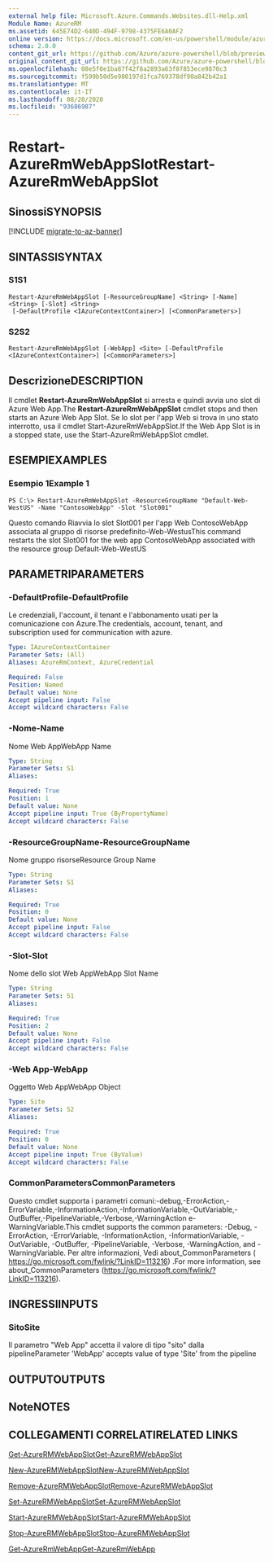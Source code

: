 ```yaml
---
external help file: Microsoft.Azure.Commands.Websites.dll-Help.xml
Module Name: AzureRM
ms.assetid: 645E74D2-640D-494F-9798-4375FE6A0AF2
online version: https://docs.microsoft.com/en-us/powershell/module/azurerm.websites/restart-azurermwebappslot
schema: 2.0.0
content_git_url: https://github.com/Azure/azure-powershell/blob/preview/src/ResourceManager/Websites/Commands.Websites/help/Restart-AzureRmWebAppSlot.md
original_content_git_url: https://github.com/Azure/azure-powershell/blob/preview/src/ResourceManager/Websites/Commands.Websites/help/Restart-AzureRmWebAppSlot.md
ms.openlocfilehash: 08e5f0e1ba87f42f8a2893a63f8f853ece9870c3
ms.sourcegitcommit: f599b50d5e980197d1fca769378df90a842b42a1
ms.translationtype: MT
ms.contentlocale: it-IT
ms.lasthandoff: 08/20/2020
ms.locfileid: "93686987"
---
```

# <span data-ttu-id="ae28b-101">Restart-AzureRmWebAppSlot</span><span class="sxs-lookup"><span data-stu-id="ae28b-101">Restart-AzureRmWebAppSlot</span></span>

## <span data-ttu-id="ae28b-102">Sinossi</span><span class="sxs-lookup"><span data-stu-id="ae28b-102">SYNOPSIS</span></span>

[!INCLUDE [migrate-to-az-banner](../../includes/migrate-to-az-banner.md)]

## <span data-ttu-id="ae28b-103">SINTASSI</span><span class="sxs-lookup"><span data-stu-id="ae28b-103">SYNTAX</span></span>

### <span data-ttu-id="ae28b-104">S1</span><span class="sxs-lookup"><span data-stu-id="ae28b-104">S1</span></span>
```
Restart-AzureRmWebAppSlot [-ResourceGroupName] <String> [-Name] <String> [-Slot] <String>
 [-DefaultProfile <IAzureContextContainer>] [<CommonParameters>]
```

### <span data-ttu-id="ae28b-105">S2</span><span class="sxs-lookup"><span data-stu-id="ae28b-105">S2</span></span>
```
Restart-AzureRmWebAppSlot [-WebApp] <Site> [-DefaultProfile <IAzureContextContainer>] [<CommonParameters>]
```

## <span data-ttu-id="ae28b-106">Descrizione</span><span class="sxs-lookup"><span data-stu-id="ae28b-106">DESCRIPTION</span></span>
<span data-ttu-id="ae28b-107">Il cmdlet **Restart-AzureRmWebAppSlot** si arresta e quindi avvia uno slot di Azure Web App.</span><span class="sxs-lookup"><span data-stu-id="ae28b-107">The **Restart-AzureRmWebAppSlot** cmdlet stops and then starts an Azure Web App Slot.</span></span>
<span data-ttu-id="ae28b-108">Se lo slot per l'app Web si trova in uno stato interrotto, usa il cmdlet Start-AzureRmWebAppSlot.</span><span class="sxs-lookup"><span data-stu-id="ae28b-108">If the Web App Slot is in a stopped state, use the Start-AzureRmWebAppSlot cmdlet.</span></span>

## <span data-ttu-id="ae28b-109">ESEMPI</span><span class="sxs-lookup"><span data-stu-id="ae28b-109">EXAMPLES</span></span>

### <span data-ttu-id="ae28b-110">Esempio 1</span><span class="sxs-lookup"><span data-stu-id="ae28b-110">Example 1</span></span>
```
PS C:\> Restart-AzureRmWebAppSlot -ResourceGroupName "Default-Web-WestUS" -Name "ContosoWebApp" -Slot "Slot001"
```

<span data-ttu-id="ae28b-111">Questo comando Riavvia lo slot Slot001 per l'app Web ContosoWebApp associata al gruppo di risorse predefinito-Web-Westus</span><span class="sxs-lookup"><span data-stu-id="ae28b-111">This command restarts the slot Slot001 for the web app ContosoWebApp associated with the resource group Default-Web-WestUS</span></span>

## <span data-ttu-id="ae28b-112">PARAMETRI</span><span class="sxs-lookup"><span data-stu-id="ae28b-112">PARAMETERS</span></span>

### <span data-ttu-id="ae28b-113">-DefaultProfile</span><span class="sxs-lookup"><span data-stu-id="ae28b-113">-DefaultProfile</span></span>
<span data-ttu-id="ae28b-114">Le credenziali, l'account, il tenant e l'abbonamento usati per la comunicazione con Azure.</span><span class="sxs-lookup"><span data-stu-id="ae28b-114">The credentials, account, tenant, and subscription used for communication with azure.</span></span>

```yaml
Type: IAzureContextContainer
Parameter Sets: (All)
Aliases: AzureRmContext, AzureCredential

Required: False
Position: Named
Default value: None
Accept pipeline input: False
Accept wildcard characters: False
```

### <span data-ttu-id="ae28b-115">-Nome</span><span class="sxs-lookup"><span data-stu-id="ae28b-115">-Name</span></span>
<span data-ttu-id="ae28b-116">Nome Web App</span><span class="sxs-lookup"><span data-stu-id="ae28b-116">WebApp Name</span></span>

```yaml
Type: String
Parameter Sets: S1
Aliases: 

Required: True
Position: 1
Default value: None
Accept pipeline input: True (ByPropertyName)
Accept wildcard characters: False
```

### <span data-ttu-id="ae28b-117">-ResourceGroupName</span><span class="sxs-lookup"><span data-stu-id="ae28b-117">-ResourceGroupName</span></span>
<span data-ttu-id="ae28b-118">Nome gruppo risorse</span><span class="sxs-lookup"><span data-stu-id="ae28b-118">Resource Group Name</span></span>

```yaml
Type: String
Parameter Sets: S1
Aliases: 

Required: True
Position: 0
Default value: None
Accept pipeline input: False
Accept wildcard characters: False
```

### <span data-ttu-id="ae28b-119">-Slot</span><span class="sxs-lookup"><span data-stu-id="ae28b-119">-Slot</span></span>
<span data-ttu-id="ae28b-120">Nome dello slot Web App</span><span class="sxs-lookup"><span data-stu-id="ae28b-120">WebApp Slot Name</span></span>

```yaml
Type: String
Parameter Sets: S1
Aliases: 

Required: True
Position: 2
Default value: None
Accept pipeline input: False
Accept wildcard characters: False
```

### <span data-ttu-id="ae28b-121">-Web App</span><span class="sxs-lookup"><span data-stu-id="ae28b-121">-WebApp</span></span>
<span data-ttu-id="ae28b-122">Oggetto Web App</span><span class="sxs-lookup"><span data-stu-id="ae28b-122">WebApp Object</span></span>

```yaml
Type: Site
Parameter Sets: S2
Aliases: 

Required: True
Position: 0
Default value: None
Accept pipeline input: True (ByValue)
Accept wildcard characters: False
```

### <span data-ttu-id="ae28b-123">CommonParameters</span><span class="sxs-lookup"><span data-stu-id="ae28b-123">CommonParameters</span></span>
<span data-ttu-id="ae28b-124">Questo cmdlet supporta i parametri comuni:-debug,-ErrorAction,-ErrorVariable,-InformationAction,-InformationVariable,-OutVariable,-OutBuffer,-PipelineVariable,-Verbose,-WarningAction e-WarningVariable.</span><span class="sxs-lookup"><span data-stu-id="ae28b-124">This cmdlet supports the common parameters: -Debug, -ErrorAction, -ErrorVariable, -InformationAction, -InformationVariable, -OutVariable, -OutBuffer, -PipelineVariable, -Verbose, -WarningAction, and -WarningVariable.</span></span> <span data-ttu-id="ae28b-125">Per altre informazioni, Vedi about_CommonParameters ( https://go.microsoft.com/fwlink/?LinkID=113216) .</span><span class="sxs-lookup"><span data-stu-id="ae28b-125">For more information, see about_CommonParameters (https://go.microsoft.com/fwlink/?LinkID=113216).</span></span>

## <span data-ttu-id="ae28b-126">INGRESSI</span><span class="sxs-lookup"><span data-stu-id="ae28b-126">INPUTS</span></span>

### <span data-ttu-id="ae28b-127">Sito</span><span class="sxs-lookup"><span data-stu-id="ae28b-127">Site</span></span>
<span data-ttu-id="ae28b-128">Il parametro "Web App" accetta il valore di tipo "sito" dalla pipeline</span><span class="sxs-lookup"><span data-stu-id="ae28b-128">Parameter 'WebApp' accepts value of type 'Site' from the pipeline</span></span>

## <span data-ttu-id="ae28b-129">OUTPUT</span><span class="sxs-lookup"><span data-stu-id="ae28b-129">OUTPUTS</span></span>

## <span data-ttu-id="ae28b-130">Note</span><span class="sxs-lookup"><span data-stu-id="ae28b-130">NOTES</span></span>

## <span data-ttu-id="ae28b-131">COLLEGAMENTI CORRELATI</span><span class="sxs-lookup"><span data-stu-id="ae28b-131">RELATED LINKS</span></span>

[<span data-ttu-id="ae28b-132">Get-AzureRMWebAppSlot</span><span class="sxs-lookup"><span data-stu-id="ae28b-132">Get-AzureRMWebAppSlot</span></span>](./Get-AzureRMWebAppSlot.md)

[<span data-ttu-id="ae28b-133">New-AzureRMWebAppSlot</span><span class="sxs-lookup"><span data-stu-id="ae28b-133">New-AzureRMWebAppSlot</span></span>](./New-AzureRMWebAppSlot.md)

[<span data-ttu-id="ae28b-134">Remove-AzureRMWebAppSlot</span><span class="sxs-lookup"><span data-stu-id="ae28b-134">Remove-AzureRMWebAppSlot</span></span>](./Remove-AzureRMWebAppSlot.md)

[<span data-ttu-id="ae28b-135">Set-AzureRMWebAppSlot</span><span class="sxs-lookup"><span data-stu-id="ae28b-135">Set-AzureRMWebAppSlot</span></span>](./Set-AzureRMWebAppSlot.md)

[<span data-ttu-id="ae28b-136">Start-AzureRMWebAppSlot</span><span class="sxs-lookup"><span data-stu-id="ae28b-136">Start-AzureRMWebAppSlot</span></span>](./Start-AzureRMWebAppSlot.md)

[<span data-ttu-id="ae28b-137">Stop-AzureRMWebAppSlot</span><span class="sxs-lookup"><span data-stu-id="ae28b-137">Stop-AzureRMWebAppSlot</span></span>](./Stop-AzureRMWebAppSlot.md)

[<span data-ttu-id="ae28b-138">Get-AzureRmWebApp</span><span class="sxs-lookup"><span data-stu-id="ae28b-138">Get-AzureRmWebApp</span></span>](./Get-AzureRmWebApp.md)
